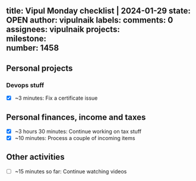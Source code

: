 title:	Vipul Monday checklist | 2024-01-29
state:	OPEN
author:	vipulnaik
labels:	
comments:	0
assignees:	vipulnaik
projects:	
milestone:	
number:	1458
--
## Personal projects

### Devops stuff

- [x] ~3 minutes: Fix a certificate issue

## Personal finances, income and taxes

- [x] ~3 hours 30 minutes: Continue working on tax stuff
- [x] ~10 minutes: Process a couple of incoming items

## Other activities

- [ ] ~15 minutes so far: Continue watching videos
